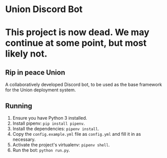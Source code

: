 # Union Discord Bot
# This project is now dead. We may continue at some point, but most likely not.
## Rip in peace Union

A collaboratively developed Discord bot, to be used as the base framework for the Union deployment system.

## Running

1. Ensure you have Python 3 installed.
2. Install pipenv: `pip install pipenv`.
3. Install the dependencies: `pipenv install`.
4. Copy the `config.example.yml` file as `config.yml` and fill it in as necessary.
5. Activate the project's virtualenv: `pipenv shell`.
6. Run the bot: `python run.py`.
